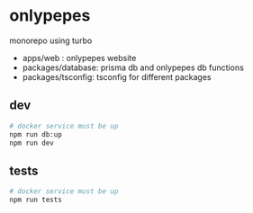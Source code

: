 # onlypepes

monorepo using turbo 

- apps/web : onlypepes website
- packages/database: prisma db and onlypepes db functions
- packages/tsconfig: tsconfig for different packages

## dev

```bash
# docker service must be up
npm run db:up
npm run dev
```

## tests

```bash
# docker service must be up
npm run tests
```
